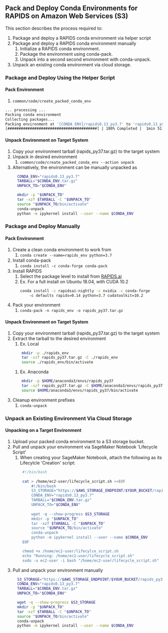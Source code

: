 ## **Pack and Deploy Conda Environments for RAPIDS on Amazon Web Services (S3)**
This section describes the process required to:
1. Package and deploy a RAPIDS conda environment via helper script
1. Package and deploy a RAPIDS conda environment manually
    1. Initialize a RAPIDS conda environment.
    1. Package the environment using conda-pack.
    1. Unpack into a second second environment with conda-unpack.
1. Unpack an existing conda environment via cloud storage.

### **Package and Deploy Using the Helper Script**
#### Pack Environment
1. `common/code/create_packed_conda_env`
```bash
... processing ...
Packing conda environment
Collecting packages...
Packing environment at '[CONDA ENV]/rapids0.13_py3.7' to 'rapids0.13_py3.7.tar.gz'
[########################################] | 100% Completed |  1min 51.1s
```

#### Unpack Environment on Target System
1. Copy your environment tarball (rapids_py37.tar.gz) to the target system
1. Unpack in desired environment
    1. `common/code/create_packed_conda_env --action unpack` 
1. Alternatively, the environment can be manually unpacked as
    ```bash
      CONDA_ENV="rapids0.13_py3.7"
      TARBALL="$CONDA_ENV.tar.gz"
      UNPACK_TO="$CONDA_ENV"
   
      mkdir -p "$UNPACK_TO"
      tar -xzf $TARBALL -C "$UNPACK_TO"
      source "$UNPACK_TO/bin/activate"
      conda-unpack
      python -m ipykernel install --user --name $CONDA_ENV
    ```

### **Package and Deploy Manually**
#### Pack Environment
1. Create a clean conda environment to work from
    1. `conda create --name=rapids_env python=3.7`
1. Install conda-pack
    1. `conda install -c conda-forge conda-pack`
1. Install RAPIDS
    1. Select the package level to install from [RAPIDS.ai](rapids.ai/start.html)
    1. Ex. For a full install on Ubuntu 18.04, with CUDA 10.2
        ```bash
        conda install -c rapidsai-nightly -c nvidia -c conda-forge 
            -c defaults rapids=0.14 python=3.7 cudatoolkit=10.2 
        ```
1. Pack your environment
    1. `conda-pack -n rapids_env -o rapids_py37.tar.gz`
    
#### Unpack Environment on Target System 
1. Copy your environment tarball (rapids_py37.tar.gz) to the target system
1. Extract the tarball to the desired environment
    1. Ex. Local
    ```bash
        mkdir -p ./rapids_env
        tar -xzf rapids_py37.tar.gz -C ./rapids_env
        source ./rapids_env/bin/activate
    ```
   1. Ex. Anaconda
    ```bash
        mkdir -p $HOME/anaconda3/envs/rapids_py37
        tar -xzf rapids_py37.tar.gz -C $HOME/anaconda3/envs/rapids_py37
        source $HOME/anaconda3/envs/rapids_py37/bin/activate 
    ```
1. Cleanup environment prefixes
    1. `conda-unpack`

### **Unpack an Existing Environment Via Cloud Storage**
#### Unpacking on a Target Environment
1. Upload your packed conda environment to a S3 storage bucket.
1. Pull and unpack your environment via SageMaker Notebook 'Lifecycle Script'
    1. When creating your SageMaker Notebook, attach the following as its Lifecylcle 'Creation' script:
       ```bash
        #!/bin/bash
        
        cat > /home/ec2-user/lifecycle_script.sh <<EOF
            #!/bin/bash
            S3_STORAGE="https://$AWS_STORAGE_ENDPOINT/$YOUR_BUCKET/rapids_py37.tar.gz"
            CONDA_ENV="rapids0.13_py3.7"
            TARBALL="$CONDA_ENV.tar.gz"
            UNPACK_TO="$CONDA_ENV"
           
            wget -q --show-progress $S3_STORAGE
            mkdir -p "$UNPACK_TO"
            tar -xzf $TARBALL -C "$UNPACK_TO"
            source "$UNPACK_TO/bin/activate"
            conda-unpack
            python -m ipykernel install --user --name $CONDA_ENV
        EOF
   
        chmod +x /home/ec2-user/lifecylce_script.sh
        echo "Running: /home/ec2-user/lifecycle_script.sh"
        sudo -u ec2-user -i bash "/home/ec2-user/lifecycle_script.sh"
        ```
1. Pull and unpack your environment manually
    ```bash
      S3_STORAGE="https://$AWS_STORAGE_ENDPOINT/$YOUR_BUCKET/rapids_py37.tar.gz"
      CONDA_ENV="rapids0.13_py3.7"
      TARBALL="$CONDA_ENV.tar.gz"
      UNPACK_TO="$CONDA_ENV"
   
      wget -q --show-progress $S3_STORAGE
      mkdir -p "$UNPACK_TO"
      tar -xzf $TARBALL -C "$UNPACK_TO"
      source "$UNPACK_TO/bin/activate"
      conda-unpack
      python -m ipykernel install --user --name $CONDA_ENV
    ```